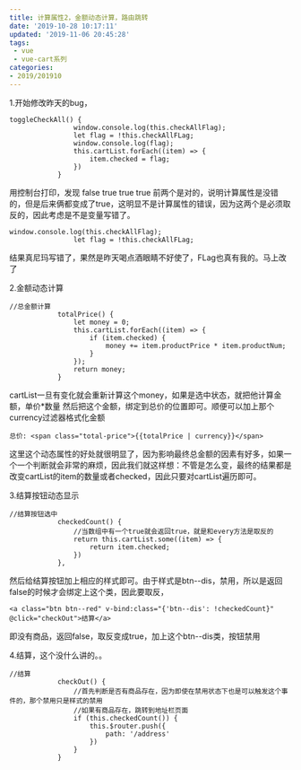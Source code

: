 ```yaml
---
title: 计算属性2，金额动态计算，路由跳转
date: '2019-10-28 10:17:11'
updated: '2019-11-06 20:45:28'
tags:
 - vue
 - vue-cart系列
categories:
- 2019/201910
---
```

1.开始修改昨天的bug，
```
toggleCheckAll() {
                window.console.log(this.checkAllFlag);
                let flag = !this.checkAllFLag;
                window.console.log(flag);
                this.cartList.forEach((item) => {
                    item.checked = flag;
                })
            }
```
用控制台打印，发现
false
true
true
true
前两个是对的，说明计算属性是没错的，但是后来俩都变成了true，这明显不是计算属性的错误，因为这两个是必须取反的，因此考虑是不是变量写错了。
```
window.console.log(this.checkAllFlag);
                let flag = !this.checkAllFLag;
```
结果真尼玛写错了，果然是昨天喝点酒眼睛不好使了，FLag也真有我的。马上改了

2.金额动态计算
```
//总金额计算
            totalPrice() {
                let money = 0;
                this.cartList.forEach((item) => {
                    if (item.checked) {
                        money += item.productPrice * item.productNum;
                    }
                });
                return money;
            }
```
cartList一旦有变化就会重新计算这个money，如果是选中状态，就把他计算金额，单价*数量
然后把这个金额，绑定到总价的位置即可。顺便可以加上那个currency过滤器格式化金额
```
总价: <span class="total-price">{{totalPrice | currency}}</span>
```
这里这个动态属性的好处就很明显了，因为影响最终总金额的因素有好多，如果一个一个判断就会非常的麻烦，因此我们就这样想：不管是怎么变，最终的结果都是改变cartList的item的数量或者checked，因此只要对cartList遍历即可。

3.结算按钮动态显示
```
//结算按钮选中
            checkedCount() {
                //当数组中有一个true就会返回true，就是和every方法是取反的
                return this.cartList.some((item) => {
                    return item.checked;
                })
            },
```
然后给结算按钮加上相应的样式即可。由于样式是btn--dis，禁用，所以是返回false的时候才会绑定上这个类，因此要取反，
```
<a class="btn btn--red" v-bind:class="{'btn--dis': !checkedCount}" @click="checkOut">结算</a>
```
即没有商品，返回false，取反变成true，加上这个btn--dis类，按钮禁用

4.结算，这个没什么讲的。。
```
//结算
            checkOut() {
                //首先判断是否有商品存在，因为即使在禁用状态下也是可以触发这个事件的，那个禁用只是样式的禁用
                //如果有商品存在，跳转到地址栏页面
                if (this.checkedCount()) {
                    this.$router.push({
                        path: '/address'
                    })
                }
            }
```
